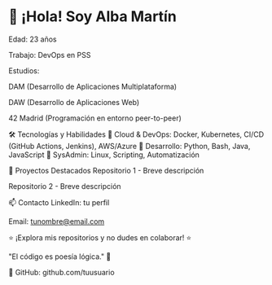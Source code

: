 # 👋 ¡Hola! Soy Alba Martín
Edad: 23 años

Trabajo: DevOps en PSS

Estudios:

DAM (Desarrollo de Aplicaciones Multiplataforma)

DAW (Desarrollo de Aplicaciones Web)

42 Madrid (Programación en entorno peer-to-peer)

🛠️ Tecnologías y Habilidades
🔹 Cloud & DevOps: Docker, Kubernetes, CI/CD (GitHub Actions, Jenkins), AWS/Azure
🔹 Desarrollo: Python, Bash, Java, JavaScript
🔹 SysAdmin: Linux, Scripting, Automatización

🚀 Proyectos Destacados
Repositorio 1 - Breve descripción

Repositorio 2 - Breve descripción

📫 Contacto
LinkedIn: tu perfil

Email: tunombre@email.com

⭐ ¡Explora mis repositorios y no dudes en colaborar! ⭐

"El código es poesía lógica." 🚀

🔹 GitHub: github.com/tuusuario
